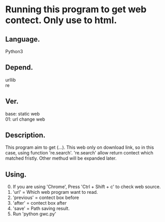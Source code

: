 # Running this program to get web contect. Only use to html.

## Language.<br>
Python3

## Depend.<br>
urllib<br>
re

## Ver.<br>
base: static web<br>
01: url change web<br>

## Description.<br>
This program aim to get (...).
This web only on download link, so in this case, using function 're.search'.
're.search' allow return contect which matched fristly.
Other methud will be expanded later.


## Using.<br>
0. If you are using 'Chrome', Press 'Ctrl + Shift + c' to check web source.
1. 'url' = Which web program want to read. <br>
2. 'previous' = contect box before <br>
3. 'after' = contect box after <br>
4. 'save' = Path saving result.<br>
5. Run 'python gwc.py'
